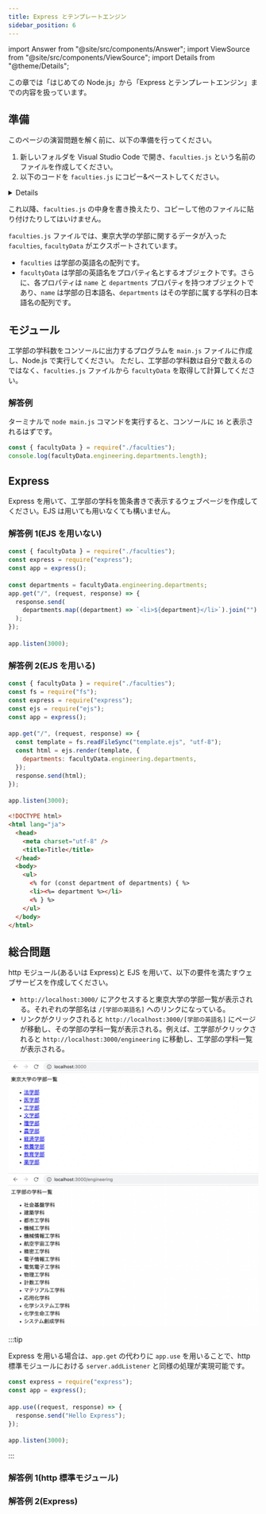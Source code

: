 ```yaml
---
title: Express とテンプレートエンジン
sidebar_position: 6
---
```


import Answer from "@site/src/components/Answer";
import ViewSource from "@site/src/components/ViewSource";
import Details from "@theme/Details";

この章では「はじめての Node.js」から「Express とテンプレートエンジン」までの内容を扱っています。

## 準備

このページの演習問題を解く前に、以下の準備を行ってください。

1. 新しいフォルダを Visual Studio Code で開き、`faculties.js` という名前のファイルを作成してください。
2. 以下のコードを `faculties.js` にコピー&ペーストしてください。

<Details summary={<summary>faculties.js</summary>}>

```javascript title="faculties.js"
exports.faculties = [
  "law",
  "medicine",
  "engineering",
  "letters",
  "science",
  "agriculture",
  "economics",
  "artsAndSciences",
  "education",
  "pharmaceuticalSciences",
];

exports.facultyData = {
  law: {
    name: "法学部",
    departments: [
      "第一類（法学総合コース）",
      "第二類（法律プロフェッション・コース）",
      "第三類（政治コース）",
    ],
  },
  medicine: {
    name: "医学部",
    departments: ["医学科", "健康総合科学科"],
  },
  engineering: {
    name: "工学部",
    departments: [
      "社会基盤学科",
      "建築学科",
      "都市工学科",
      "機械工学科",
      "機械情報工学科",
      "航空宇宙工学科",
      "精密工学科",
      "電子情報工学科",
      "電気電子工学科",
      "物理工学科",
      "計数工学科",
      "マテリアル工学科",
      "応用化学科",
      "化学システム工学科",
      "化学生命工学科",
      "システム創成学科",
    ],
  },
  letters: {
    name: "文学部",
    departments: ["人文学科"],
  },
  science: {
    name: "理学部",
    departments: [
      "数学科",
      "情報科学科",
      "物理学科",
      "天文学科",
      "地球惑星物理学科",
      "地球惑星環境学科",
      "化学科",
      "生物化学科",
      "生物学科",
      "生物情報科学科",
    ],
  },
  agriculture: {
    name: "農学部",
    departments: ["応用生命科学課程", "環境資源科学課程", "獣医学課程"],
  },
  economics: {
    name: "経済学部",
    departments: ["経済学科", "経営学科", "金融学科"],
  },
  artsAndSciences: {
    name: "教養学部",
    departments: ["教養学科", "学際科学科", "統合自然科学科"],
  },
  education: {
    name: "教育学部",
    departments: ["総合教育科学科"],
  },
  pharmaceuticalSciences: {
    name: "薬学部",
    departments: ["薬科学科", "薬学科"],
  },
};
```

</Details>

これ以降、`faculties.js` の中身を書き換えたり、コピーして他のファイルに貼り付けたりしてはいけません。

`faculties.js` ファイルでは、東京大学の学部に関するデータが入った `faculties`, `facultyData` がエクスポートされています。

- `faculties` は学部の英語名の配列です。
- `facultyData` は学部の英語名をプロパティ名とするオブジェクトです。さらに、各プロパティは `name` と `departments` プロパティを持つオブジェクトであり、`name` は学部の日本語名、`departments` はその学部に属する学科の日本語名の配列です。

## モジュール

工学部の学科数をコンソールに出力するプログラムを `main.js` ファイルに作成し、Node.js で実行してください。
ただし、工学部の学科数は自分で数えるのではなく、`faculties.js` ファイルから `facultyData` を取得して計算してください。

### 解答例

<Answer>

ターミナルで `node main.js` コマンドを実行すると、コンソールに `16` と表示されるはずです。

```javascript title="main.js"
const { facultyData } = require("./faculties");
console.log(facultyData.engineering.departments.length);
```

<ViewSource url={import.meta.url} path="_samples/module" noCodeSandbox />

</Answer>

## Express

Express を用いて、工学部の学科を箇条書きで表示するウェブページを作成してください。EJS は用いても用いなくても構いません。

### 解答例 1(EJS を用いない)

<Answer>

```javascript title="main.js"
const { facultyData } = require("./faculties");
const express = require("express");
const app = express();

const departments = facultyData.engineering.departments;
app.get("/", (request, response) => {
  response.send(
    departments.map((department) => `<li>${department}</li>`).join("")
  );
});

app.listen(3000);
```

<ViewSource url={import.meta.url} path="_samples/express-no-ejs" noCodeSandbox />

</Answer>

### 解答例 2(EJS を用いる)

<Answer>

```javascript title="main.js"
const { facultyData } = require("./faculties");
const fs = require("fs");
const express = require("express");
const ejs = require("ejs");
const app = express();

app.get("/", (request, response) => {
  const template = fs.readFileSync("template.ejs", "utf-8");
  const html = ejs.render(template, {
    departments: facultyData.engineering.departments,
  });
  response.send(html);
});

app.listen(3000);
```

```html title="template.ejs"
<!DOCTYPE html>
<html lang="ja">
  <head>
    <meta charset="utf-8" />
    <title>Title</title>
  </head>
  <body>
    <ul>
      <% for (const department of departments) { %>
      <li><%= department %></li>
      <% } %>
    </ul>
  </body>
</html>
```

<ViewSource url={import.meta.url} path="_samples/express-ejs" noCodeSandbox />

</Answer>

## 総合問題

http モジュール(あるいは Express)と EJS を用いて、以下の要件を満たすウェブサービスを作成してください。

- `http://localhost:3000/` にアクセスすると東京大学の学部一覧が表示される。それぞれの学部名は `/[学部の英語名]` へのリンクになっている。
- リンクがクリックされると `http://localhost:3000/[学部の英語名]` にページが移動し、その学部の学科一覧が表示される。例えば、工学部がクリックされると `http://localhost:3000/engineering` に移動し、工学部の学科一覧が表示される。

![課題の例1](sample1.png)
![課題の例2](sample2.png)

:::tip

Express を用いる場合は、`app.get` の代わりに `app.use` を用いることで、http 標準モジュールにおける `server.addListener` と同様の処理が実現可能です。

```javascript title="main.js"
const express = require("express");
const app = express();

app.use((request, response) => {
  response.send("Hello Express");
});

app.listen(3000);
```

:::

### 解答例 1(http 標準モジュール)

<ViewSource url={import.meta.url} path="_samples/faculty-list-html" noCodeSandbox />

### 解答例 2(Express)

<ViewSource url={import.meta.url} path="_samples/faculty-list-express" noCodeSandbox />
